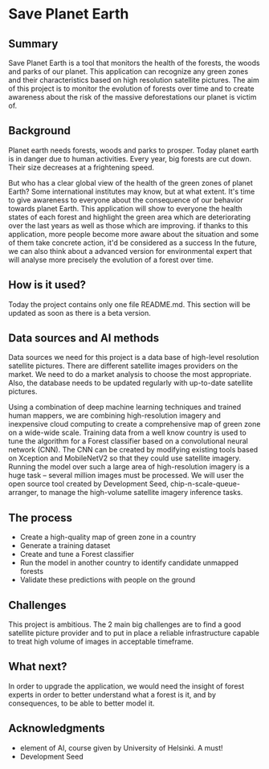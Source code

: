 # Save Planet Earth

## Summary

Save Planet Earth is a tool that monitors the health of the forests, the woods and parks of our planet. This application can recognize any green zones and their characteristics based on high resolution satellite pictures. The aim of this project is to monitor the evolution of forests over time and to create awareness about the risk of the massive deforestations our planet is victim of.

## Background

Planet earth needs forests, woods and parks to prosper. Today planet earth is in danger due to human activities. Every year, big forests are cut down. Their size decreases at a frightening speed.

But who has a clear global view of the health of the green zones of planet Earth? Some international institutes may know, but at what extent. It's time to give awareness to everyone about the consequence of our behavior towards planet Earth.
This application will show to everyone the health states of each forest and highlight the green area which are deteriorating over the last years as well as those which are improving.
if thanks to this application, more people become more aware about the situation and some of them take concrete action, it'd be considered as a success
In the future, we can also think about a advanced version for environmental expert that will analyse more precisely the evolution of a forest over time.

## How is it used?

Today the project contains only one file README.md. This section will be updated as soon as there is a beta version.


## Data sources and AI methods

Data sources we need for this project is a data base of high-level resolution satellite pictures. There are different satellite images providers on the market. We need to do a market analysis to choose the most appropriate.
Also, the database needs to be updated regularly with up-to-date satellite pictures.

Using a combination of deep machine learning techniques and trained human mappers, we are combining high-resolution imagery and inexpensive cloud computing to create a comprehensive map of green zone on a wide-wide scale.
Training data from a well know country is used to tune the algorithm for a Forest classifier based on a convolutional neural network (CNN). The CNN can be created by modifying existing tools based on Xception and MobileNetV2 so that they could use satellite imagery.
Running the model over such a large area of high-resolution imagery is a huge task – several million images must be processed. We will user the open source tool created by Development Seed, chip-n-scale-queue-arranger, to manage the high-volume satellite imagery inference tasks.

## The process

*	Create a high-quality map of green zone in a country
*	Generate a training dataset
*	Create and tune a Forest classifier
*	Run the model in another country to identify candidate unmapped forests
*	Validate these predictions with people on the ground

## Challenges

This project is ambitious. The 2 main big challenges are to find a good satellite picture provider and to put in place a reliable infrastructure capable to treat high volume of images in acceptable timeframe.

## What next?

In order to upgrade the application, we would need the insight of forest experts in order to better understand what a forest is it, and by consequences, to be able to better model it. 


## Acknowledgments

* element of AI, course given by University of Helsinki. A must!
* Development Seed
